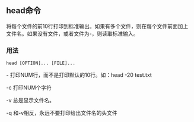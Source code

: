 ## head命令

将每个文件的前10行打印到标准输出。如果有多个文件，则在每个文件前面加上文件名。如果没有文件，或者文件为-，则读取标准输入。

### 用法
```
head [OPTION]... [FILE]...
```

-<NUM>  打印NUM行，而不是打印默认的10行。如：head -20 test.txt

-c<NUM>  打印NUM个字符

-v  总是显示文件名。

-q  和-v相反，永远不要打印给出文件名的头文件
